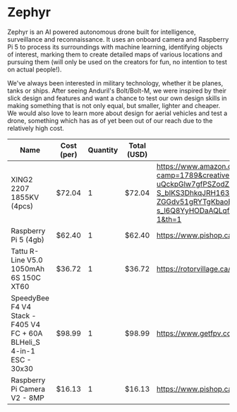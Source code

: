 # Zephyr

Zephyr is an AI powered autonomous drone built for intelligence, surveillance and reconnaissance. It uses an onboard camera and Raspberry Pi 5 to process its surroundings with machine learning, identifying objects of interest, marking them to create detailed maps of various locations and pursuing them (will only be used on the creators for fun, no intention to test on actual people!).

We've always been interested in military technology, whether it be planes, tanks or ships. After seeing Anduril's Bolt/Bolt-M, we were inspired by their slick design and features and want a chance to test our own design skills in making something that is not only equal, but smaller, lighter and cheaper. We would also love to learn more about design for aerial vehicles and test a drone, something which has as of yet been out of our reach due to the relatively high cost.

| Name                                                                 | Cost (per) | Quantity | Total (USD) | Link (prices may be in CAD)                                                                                                                                        |
| -------------------------------------------------------------------- | ---------- | -------- | ----------- | ------------------------------------------------------------------------------------------------------------------------------------------------------------------------------------------------------------------------------------------------------------------------------------------------------------------------------------------------------------------------------------------------------------------------------------------------------------------------------------------------------------------------------------------------------------------------------------------------------------ |
| XING2 2207 1855KV (4pcs)                                             | $72.04     | 1        | $72.04      | https://www.amazon.ca/Brushless-IFlight-Titanium-5-1inch-Propeller/dp/B0DG8QN6KY/ref=sr_1_1?camp=1789&creative=9325&dib=eyJ2IjoiMSJ9.wG12yD-47zzE7JugM8AdLFLw7hBbt9_FuFuLp_bSGvP7XL1boAS8LG2uX7Pt_xG27tKxtBWW8-uQckpGlw7gfPSZodZzWiLCtNH1kZYf_qplYvv50dtzXwDJ6UMa-S_bIKS3DhkqJRH1630F7JWeArwmkJJ6zoKaMB5pSMnHLJ271mbREbWS3NU8dQXQmjU6WCqSE7eWh-ZGGdv51gRYTgKbaoBJLfZmGHlCObdgGXNOf4BizCh6jjhV6LwsANvLTX2HHEQ7flzwwzrinAO4nH1wta9Eu5Zg83RUcglSBaA.lSENu25EARUPof9ZKgl-s_l6Q8YyHODaAQLqf_wlFXs&dib_tag=se&keywords=iflight+xing2+2207+motor&linkId=b0f4e1722984de7d3ad2218a36c6f5d5&qid=1752642036&sr=8-1&th=1 |
| Raspberry Pi 5 (4gb)                                                 | $62.40     | 1        | $62.40      | https://www.pishop.ca/product/raspberry-pi-5-4gb/                                                                                                                                                                                                                                                                                                                                                                                                                                                                                                                                                            |
| Tattu R-Line V5.0 1050mAh 6S 150C XT60                               | $36.72     | 1        | $36.72      | https://rotorvillage.ca/tattu-r-line-v5-0-1050mah-6s-150c-xt60/                                                                                                                                                                                                                                                                                                                                                                                                                                                                                                                                              |
| SpeedyBee F4 V4 Stack - F405 V4 FC + 60A BLHeli_S 4-in-1 ESC - 30x30 | $98.99     | 1        | $98.99      | https://www.getfpv.com/speedybee-f4-v4-stack-f405-v4-fc-60a-blheli-s-4-in-1-esc-30x30.html                                                                                                                                                                                                                                                                                                                                                                                                                                                                                                                   |
| Raspberry Pi Camera V2 - 8MP                                         | $16.13     | 1        | $16.13      | https://www.pishop.ca/product/raspberry-pi-8mp-camera-board-v2/                                                                                                                                                                                                                                                                                                                                                                                                                                                                                                                                              |